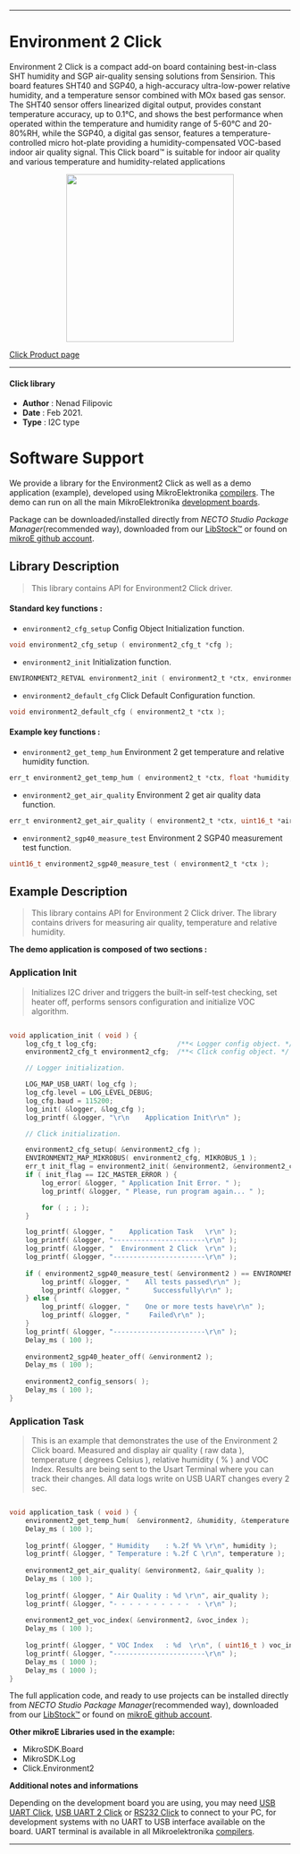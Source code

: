 
---
# Environment 2 Click

Environment 2 Click is a compact add-on board containing best-in-class SHT humidity and SGP air-quality sensing solutions from Sensirion. This board features SHT40 and SGP40, a high-accuracy ultra-low-power relative humidity, and a temperature sensor combined with MOx based gas sensor. The SHT40 sensor offers linearized digital output, provides constant temperature accuracy, up to 0.1°C, and shows the best performance when operated within the temperature and humidity range of 5-60°C and 20-80%RH, while the SGP40, a digital gas sensor, features a temperature-controlled micro hot-plate providing a humidity-compensated VOC-based indoor air quality signal. This Click board™ is suitable for indoor air quality and various temperature and humidity-related applications

<p align="center">
  <img src="https://download.mikroe.com/images/click_for_ide/environment2_click.png" height=300px>
</p>

[Click Product page](https://www.mikroe.com/environment-2-click)

---


#### Click library

- **Author**        : Nenad Filipovic
- **Date**          : Feb 2021.
- **Type**          : I2C type


# Software Support

We provide a library for the Environment2 Click
as well as a demo application (example), developed using MikroElektronika
[compilers](https://www.mikroe.com/necto-studio).
The demo can run on all the main MikroElektronika [development boards](https://www.mikroe.com/development-boards).

Package can be downloaded/installed directly from *NECTO Studio Package Manager*(recommended way), downloaded from our [LibStock&trade;](https://libstock.mikroe.com) or found on [mikroE github account](https://github.com/MikroElektronika/mikrosdk_click_v2/tree/master/clicks).

## Library Description

> This library contains API for Environment2 Click driver.

#### Standard key functions :

- `environment2_cfg_setup` Config Object Initialization function.
```c
void environment2_cfg_setup ( environment2_cfg_t *cfg );
```

- `environment2_init` Initialization function.
```c
ENVIRONMENT2_RETVAL environment2_init ( environment2_t *ctx, environment2_cfg_t *cfg );
```

- `environment2_default_cfg` Click Default Configuration function.
```c
void environment2_default_cfg ( environment2_t *ctx );
```

#### Example key functions :

- `environment2_get_temp_hum` Environment 2 get temperature and relative humidity function.
```c
err_t environment2_get_temp_hum ( environment2_t *ctx, float *humidity, float *temperature );
```

- `environment2_get_air_quality` Environment 2 get air quality data function.
```c
err_t environment2_get_air_quality ( environment2_t *ctx, uint16_t *air_quality );
```

- `environment2_sgp40_measure_test` Environment 2 SGP40 measurement test function.
```c
uint16_t environment2_sgp40_measure_test ( environment2_t *ctx );
```

## Example Description

> This library contains API for Environment 2 Click driver.
> The library contains drivers for measuring air quality,
> temperature and relative humidity.

**The demo application is composed of two sections :**

### Application Init

> Initializes I2C driver and triggers the built-in self-test checking,
> set heater off, performs sensors configuration and initialize VOC algorithm.

```c

void application_init ( void ) {
    log_cfg_t log_cfg;                    /**< Logger config object. */
    environment2_cfg_t environment2_cfg;  /**< Click config object. */

    // Logger initialization.

    LOG_MAP_USB_UART( log_cfg );
    log_cfg.level = LOG_LEVEL_DEBUG;
    log_cfg.baud = 115200;
    log_init( &logger, &log_cfg );
    log_printf( &logger, "\r\n    Application Init\r\n" );

    // Click initialization.

    environment2_cfg_setup( &environment2_cfg );
    ENVIRONMENT2_MAP_MIKROBUS( environment2_cfg, MIKROBUS_1 );
    err_t init_flag = environment2_init( &environment2, &environment2_cfg );
    if ( init_flag == I2C_MASTER_ERROR ) {
        log_error( &logger, " Application Init Error. " );
        log_printf( &logger, " Please, run program again... " );

        for ( ; ; );
    }

    log_printf( &logger, "    Application Task   \r\n" );
    log_printf( &logger, "-----------------------\r\n" );
    log_printf( &logger, "  Environment 2 Click  \r\n" );
    log_printf( &logger, "-----------------------\r\n" );
    
    if ( environment2_sgp40_measure_test( &environment2 ) == ENVIRONMENT2_SGP40_TEST_PASSED ) {
        log_printf( &logger, "    All tests passed\r\n" );
        log_printf( &logger, "      Successfully\r\n" );
    } else {
        log_printf( &logger, "    One or more tests have\r\n" );
        log_printf( &logger, "     Failed\r\n" );
    }
    log_printf( &logger, "-----------------------\r\n" );
    Delay_ms ( 100 );
    
    environment2_sgp40_heater_off( &environment2 );
    Delay_ms ( 100 );
    
    environment2_config_sensors( );
    Delay_ms ( 100 );
}

```

### Application Task

> This is an example that demonstrates the use of the Environment 2 Click board.
> Measured and display air quality ( raw data ), 
> temperature ( degrees Celsius ), relative humidity ( % ) and VOC Index.
> Results are being sent to the Usart Terminal where you can track their changes.
> All data logs write on USB UART changes every 2 sec.

```c

void application_task ( void ) {
    environment2_get_temp_hum(  &environment2, &humidity, &temperature );
    Delay_ms ( 100 );
    
    log_printf( &logger, " Humidity    : %.2f %% \r\n", humidity );
    log_printf( &logger, " Temperature : %.2f C \r\n", temperature );
    
    environment2_get_air_quality( &environment2, &air_quality );
    Delay_ms ( 100 );
    
    log_printf( &logger, " Air Quality : %d \r\n", air_quality );
    log_printf( &logger, "- - - - - - - - - -  - \r\n" );
    
    environment2_get_voc_index( &environment2, &voc_index );
    Delay_ms ( 100 );
    
    log_printf( &logger, " VOC Index   : %d  \r\n", ( uint16_t ) voc_index );
    log_printf( &logger, "-----------------------\r\n" );
    Delay_ms ( 1000 );
    Delay_ms ( 1000 );
}

```

The full application code, and ready to use projects can be installed directly from *NECTO Studio Package Manager*(recommended way), downloaded from our [LibStock&trade;](https://libstock.mikroe.com) or found on [mikroE github account](https://github.com/MikroElektronika/mikrosdk_click_v2/tree/master/clicks).

**Other mikroE Libraries used in the example:**

- MikroSDK.Board
- MikroSDK.Log
- Click.Environment2

**Additional notes and informations**

Depending on the development board you are using, you may need
[USB UART Click](https://www.mikroe.com/usb-uart-click),
[USB UART 2 Click](https://www.mikroe.com/usb-uart-2-click) or
[RS232 Click](https://www.mikroe.com/rs232-click) to connect to your PC, for
development systems with no UART to USB interface available on the board. UART
terminal is available in all Mikroelektronika
[compilers](https://shop.mikroe.com/compilers).

---
